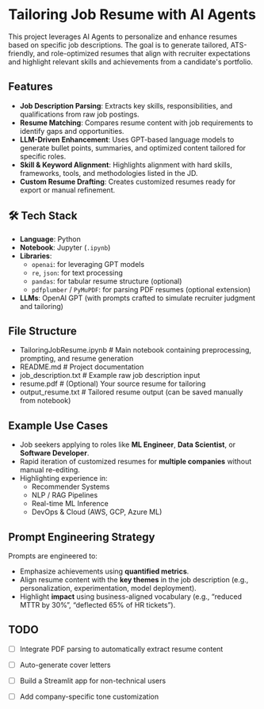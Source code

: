 # Tailoring Job Resume with AI Agents

This project leverages AI Agents to personalize and enhance resumes based on specific job descriptions. The goal is to generate tailored, ATS-friendly, and role-optimized resumes that align with recruiter expectations and highlight relevant skills and achievements from a candidate's portfolio.

## Features

-  **Job Description Parsing**: Extracts key skills, responsibilities, and qualifications from raw job postings.
-  **Resume Matching**: Compares resume content with job requirements to identify gaps and opportunities.
-  **LLM-Driven Enhancement**: Uses GPT-based language models to generate bullet points, summaries, and optimized content tailored for specific roles.
-  **Skill & Keyword Alignment**: Highlights alignment with hard skills, frameworks, tools, and methodologies listed in the JD.
-  **Custom Resume Drafting**: Creates customized resumes ready for export or manual refinement.

## 🛠 Tech Stack

- **Language**: Python
- **Notebook**: Jupyter (`.ipynb`)
- **Libraries**:
  - `openai`: for leveraging GPT models
  - `re`, `json`: for text processing
  - `pandas`: for tabular resume structure (optional)
  - `pdfplumber` / `PyMuPDF`: for parsing PDF resumes (optional extension)
- **LLMs**: OpenAI GPT (with prompts crafted to simulate recruiter judgment and tailoring)

##  File Structure

- TailoringJobResume.ipynb # Main notebook containing preprocessing, prompting, and resume generation
- README.md # Project documentation
- job_description.txt # Example raw job description input
- resume.pdf # (Optional) Your source resume for tailoring
- output_resume.txt # Tailored resume output (can be saved manually from notebook)


## Example Use Cases

- Job seekers applying to roles like **ML Engineer**, **Data Scientist**, or **Software Developer**.
- Rapid iteration of customized resumes for **multiple companies** without manual re-editing.
- Highlighting experience in:
  - Recommender Systems
  - NLP / RAG Pipelines
  - Real-time ML Inference
  - DevOps & Cloud (AWS, GCP, Azure ML)

## Prompt Engineering Strategy

Prompts are engineered to:
- Emphasize achievements using **quantified metrics**.
- Align resume content with the **key themes** in the job description (e.g., personalization, experimentation, model deployment).
- Highlight **impact** using business-aligned vocabulary (e.g., “reduced MTTR by 30%”, “deflected 65% of HR tickets”).

## TODO

- [ ] Integrate PDF parsing to automatically extract resume content
- [ ] Auto-generate cover letters
- [ ] Build a Streamlit app for non-technical users
- [ ] Add company-specific tone customization 

